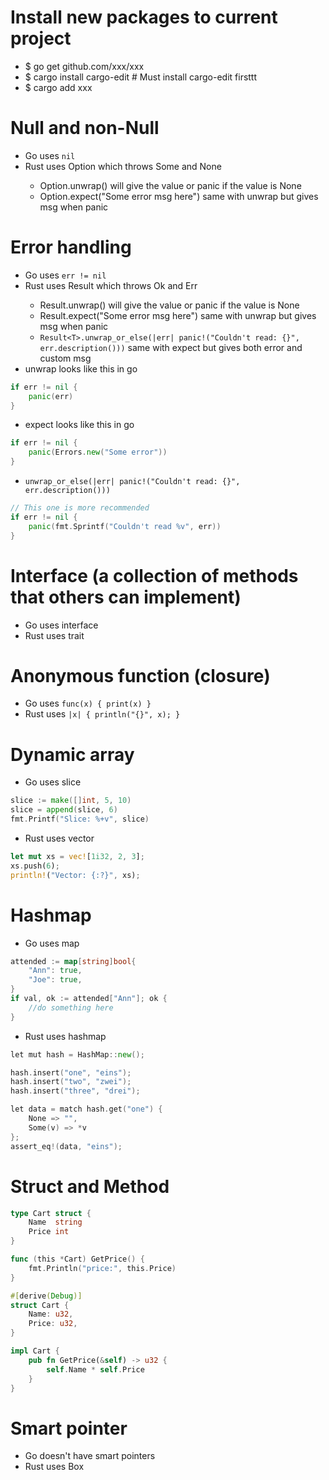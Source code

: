 Install new packages to current project
=====
* $ go get github.com/xxx/xxx
* $ cargo install cargo-edit # Must install cargo-edit firsttt
* $ cargo add xxx

Null and non-Null
=====
* Go uses `nil`
* Rust uses Option<T> which throws Some and None
    * Option<T>.unwrap() will give the value or panic if the value is None
    * Option<T>.expect("Some error msg here") same with unwrap but gives msg when panic

Error handling
=====
* Go uses `err != nil`
* Rust uses Result<T> which throws Ok and Err
    * Result<T>.unwrap() will give the value or panic if the value is None
    * Result<T>.expect("Some error msg here") same with unwrap but gives msg when panic
    * `Result<T>.unwrap_or_else(|err| panic!("Couldn't read: {}", err.description()))` same with expect but gives both error and custom msg
* unwrap looks like this in go
```go
if err != nil {
    panic(err)
}
```
* expect looks like this in go
```go
if err != nil {
    panic(Errors.new("Some error"))
}
```
* `unwrap_or_else(|err| panic!("Couldn't read: {}", err.description()))`
```go
// This one is more recommended
if err != nil {
    panic(fmt.Sprintf("Couldn't read %v", err))
}
```

Interface (a collection of methods that others can implement)
=====
* Go uses interface
* Rust uses trait

Anonymous function (closure)
=====
* Go uses `func(x) { print(x) }`
* Rust uses `|x| { println("{}", x); }`

Dynamic array
=====
* Go uses slice
```go
slice := make([]int, 5, 10)
slice = append(slice, 6)
fmt.Printf("Slice: %+v", slice)
```
* Rust uses vector
```rust
let mut xs = vec![1i32, 2, 3];
xs.push(6);
println!("Vector: {:?}", xs);
```

Hashmap
=====
* Go uses map
```go
attended := map[string]bool{
    "Ann": true,
    "Joe": true,
}
if val, ok := attended["Ann"]; ok {
    //do something here
}
```
* Rust uses hashmap
```go
let mut hash = HashMap::new();

hash.insert("one", "eins");
hash.insert("two", "zwei");
hash.insert("three", "drei");

let data = match hash.get("one") {
    None => "",
    Some(v) => *v
};
assert_eq!(data, "eins");
```

Struct and Method
=====
```go
type Cart struct {
    Name  string
    Price int
}

func (this *Cart) GetPrice() {
    fmt.Println("price:", this.Price)
}
```
```rust
#[derive(Debug)]
struct Cart {
    Name: u32,
    Price: u32,
}

impl Cart {
    pub fn GetPrice(&self) -> u32 {
        self.Name * self.Price
    }
}
```

Smart pointer
=====
* Go doesn't have smart pointers
* Rust uses Box<T>

